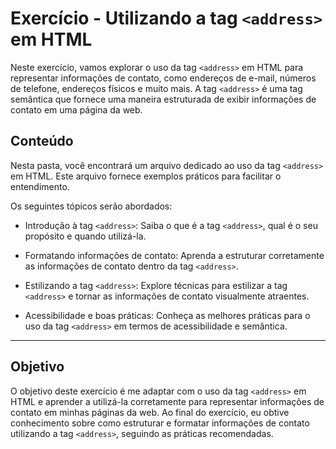 # Exercício - Utilizando a tag `<address>` em HTML

Neste exercício, vamos explorar o uso da tag `<address>` em HTML para representar informações de contato, como endereços de e-mail, números de telefone, endereços físicos e muito mais. A tag `<address>` é uma tag semântica que fornece uma maneira estruturada de exibir informações de contato em uma página da web.

## Conteúdo

Nesta pasta, você encontrará um arquivo dedicado ao uso da tag `<address>` em HTML. Este arquivo fornece exemplos práticos para facilitar o entendimento.

Os seguintes tópicos serão abordados:

- Introdução à tag `<address>`: Saiba o que é a tag `<address>`, qual é o seu propósito e quando utilizá-la.

- Formatando informações de contato: Aprenda a estruturar corretamente as informações de contato dentro da tag `<address>`.

- Estilizando a tag `<address>`: Explore técnicas para estilizar a tag `<address>` e tornar as informações de contato visualmente atraentes.

- Acessibilidade e boas práticas: Conheça as melhores práticas para o uso da tag `<address>` em termos de acessibilidade e semântica.

---

## Objetivo

O objetivo deste exercício é me adaptar com o uso da tag `<address>` em HTML e aprender a utilizá-la corretamente para representar informações de contato em minhas páginas da web. Ao final do exercício, eu obtive conhecimento sobre como estruturar e formatar informações de contato utilizando a tag `<address>`, seguindo as práticas recomendadas.
